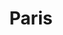 ---
title:			"Paris"
post_path:	2017-11-18-paris
lon:				2.2770203
lat:				48.8588377
date_start:	2017_11_12
date_end:		2017_11_19
---